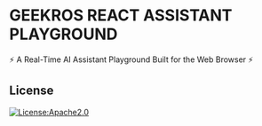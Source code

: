 # GEEKROS REACT ASSISTANT PLAYGROUND

⚡ A Real-Time AI Assistant Playground Built for the Web Browser ⚡

## License

[![License:Apache2.0](https://img.shields.io/badge/License-Apache2.0-yellow.svg)](https://opensource.org/licenses/Apache2.0)